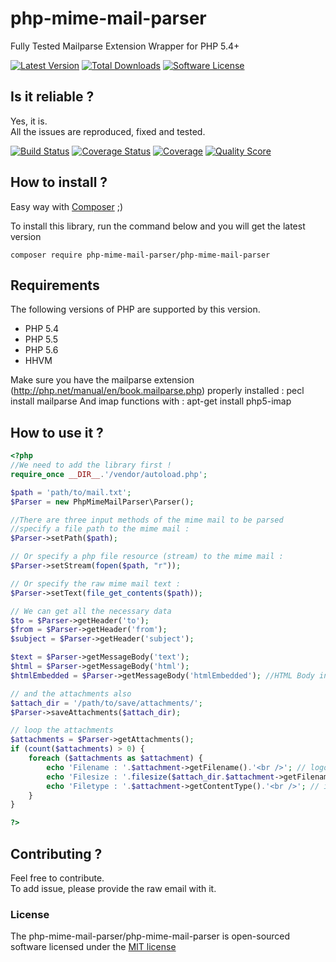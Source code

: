 # php-mime-mail-parser

Fully Tested Mailparse Extension Wrapper for PHP 5.4+

[![Latest Version](https://img.shields.io/github/release/php-mime-mail-parser/php-mime-mail-parser.svg?style=flat-square)](https://github.com/php-mime-mail-parser/php-mime-mail-parser/releases)
[![Total Downloads](https://img.shields.io/packagist/dt/php-mime-mail-parser/php-mime-mail-parser.svg?style=flat-square)](https://packagist.org/packages/php-mime-mail-parser/php-mime-mail-parser)
[![Software License](https://img.shields.io/badge/license-MIT-brightgreen.svg?style=flat-square)](LICENSE)

## Is it reliable ?

Yes, it is.  
All the issues are reproduced, fixed and tested.

[![Build Status](https://img.shields.io/travis/php-mime-mail-parser/php-mime-mail-parser/master.svg?style=flat-square)](https://travis-ci.org/php-mime-mail-parser/php-mime-mail-parser)
[![Coverage Status](https://coveralls.io/repos/php-mime-mail-parser/php-mime-mail-parser/badge.svg)](https://coveralls.io/r/php-mime-mail-parser/php-mime-mail-parser)
[![Coverage](https://img.shields.io/coveralls/php-mime-mail-parser/php-mime-mail-parser.svg?style=flat-square)](https://coveralls.io/r/php-mime-mail-parser/php-mime-mail-parser)
[![Quality Score](https://img.shields.io/scrutinizer/g/php-mime-mail-parser/php-mime-mail-parser.svg?style=flat-square)](https://scrutinizer-ci.com/g/php-mime-mail-parser/php-mime-mail-parser)

## How to install ?

Easy way with [Composer](https://getcomposer.org/) ;)

To install this library, run the command below and you will get the latest version

	composer require php-mime-mail-parser/php-mime-mail-parser

## Requirements

The following versions of PHP are supported by this version.

* PHP 5.4
* PHP 5.5
* PHP 5.6
* HHVM

Make sure you have the mailparse extension (http://php.net/manual/en/book.mailparse.php) properly installed : 
	pecl install mailparse
And imap functions with :
	apt-get install php5-imap

## How to use it ?

```php
<?php
//We need to add the library first !
require_once __DIR__.'/vendor/autoload.php';

$path = 'path/to/mail.txt';
$Parser = new PhpMimeMailParser\Parser();

//There are three input methods of the mime mail to be parsed
//specify a file path to the mime mail :
$Parser->setPath($path); 

// Or specify a php file resource (stream) to the mime mail :
$Parser->setStream(fopen($path, "r"));

// Or specify the raw mime mail text :
$Parser->setText(file_get_contents($path));

// We can get all the necessary data
$to = $Parser->getHeader('to');
$from = $Parser->getHeader('from');
$subject = $Parser->getHeader('subject');

$text = $Parser->getMessageBody('text');
$html = $Parser->getMessageBody('html');
$htmlEmbedded = $Parser->getMessageBody('htmlEmbedded'); //HTML Body included data

// and the attachments also
$attach_dir = '/path/to/save/attachments/';
$Parser->saveAttachments($attach_dir);

// loop the attachments
$attachments = $Parser->getAttachments();
if (count($attachments) > 0) {
	foreach ($attachments as $attachment) {
		echo 'Filename : '.$attachment->getFilename().'<br />'; // logo.jpg
		echo 'Filesize : '.filesize($attach_dir.$attachment->getFilename()).'<br />'; // 1000
		echo 'Filetype : '.$attachment->getContentType().'<br />'; // image/jpeg
	}
}

?>
```

## Contributing ?

Feel free to contribute.  
To add issue, please provide the raw email with it.

### License

The php-mime-mail-parser/php-mime-mail-parser is open-sourced software licensed under the [MIT license](http://opensource.org/licenses/MIT)
